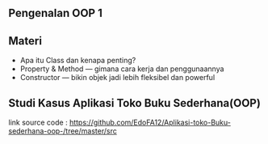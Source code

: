## Pengenalan OOP 1

## Materi
- Apa itu Class dan kenapa penting?
- Property & Method — gimana cara kerja dan penggunaannya
- Constructor — bikin objek jadi lebih fleksibel dan powerful


## Studi Kasus Aplikasi Toko Buku Sederhana(OOP) 
link source code : https://github.com/EdoFA12/Aplikasi-toko-Buku-sederhana-oop-/tree/master/src